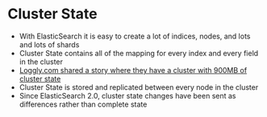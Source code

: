 # Cluster State #

* With ElasticSearch it is easy to create a lot of indices, nodes, and lots and lots of shards
* Cluster State contains all of the mapping for every index and every field in the cluster
* <a href="https://www.loggly.com/blog/nine-tips-configuring-elasticsearch-for-high-performance/" target="_blank">Loggly.com shared a story where they have a cluster with 900MB of cluster state</a>
* Cluster State is stored and replicated between every node in the cluster
* Since ElasticSearch 2.0, cluster state changes have been sent as differences rather than complete state